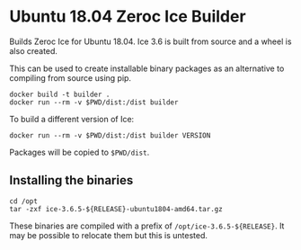 Ubuntu 18.04 Zeroc Ice Builder
==============================

Builds Zeroc Ice for Ubuntu 18.04.
Ice 3.6 is built from source and a wheel is also created.

This can be used to create installable binary packages as an alternative to compiling from source using pip.

    docker build -t builder .
    docker run --rm -v $PWD/dist:/dist builder

To build a different version of Ice:

    docker run --rm -v $PWD/dist:/dist builder VERSION

Packages will be copied to `$PWD/dist`.


Installing the binaries
-----------------------

```
cd /opt
tar -zxf ice-3.6.5-${RELEASE}-ubuntu1804-amd64.tar.gz
```
These binaries are compiled with a prefix of `/opt/ice-3.6.5-${RELEASE}`.
It may be possible to relocate them but this is untested.

